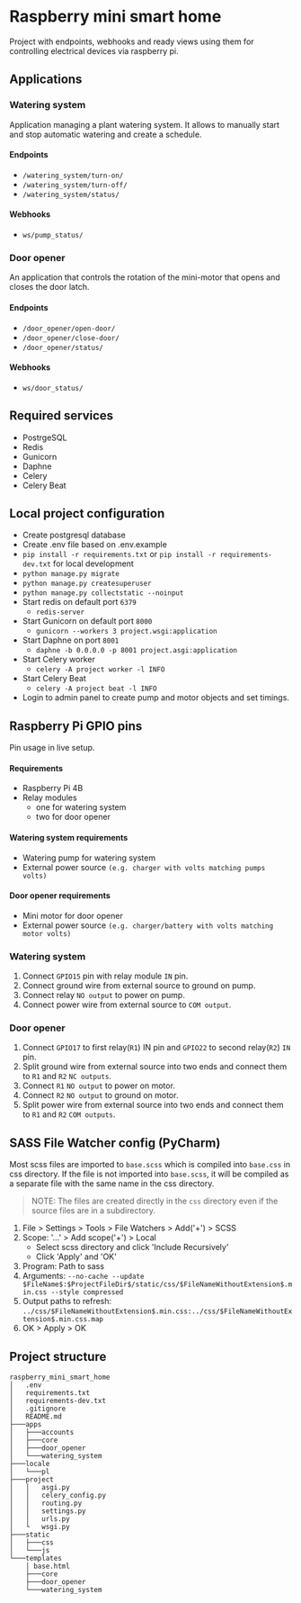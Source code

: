 # Raspberry mini smart home
Project with endpoints, webhooks and ready views using them for controlling electrical devices via raspberry pi.


## Applications
### Watering system
Application managing a plant watering system. It allows to manually start and stop automatic watering and create a schedule.
#### Endpoints
- ```/watering_system/turn-on/```
- ```/watering_system/turn-off/```
- ```/watering_system/status/```
#### Webhooks
- ```ws/pump_status/```

### Door opener
An application that controls the rotation of the mini-motor that opens and closes the door latch.
#### Endpoints
- ```/door_opener/open-door/```
- ```/door_opener/close-door/```
- ```/door_opener/status/```
#### Webhooks
- ```ws/door_status/```


## Required services
- PostrgeSQL
- Redis
- Gunicorn
- Daphne
- Celery
- Celery Beat


## Local project configuration
- Create postgresql database
- Create .env file based on .env.example
- `pip install -r requirements.txt` or `pip install -r requirements-dev.txt` for local development
- `python manage.py migrate`
- `python manage.py createsuperuser`
- `python manage.py collectstatic --noinput`
- Start redis on default port `6379`
  - `redis-server`
- Start Gunicorn on default port `8000`
  - `gunicorn --workers 3 project.wsgi:application`
- Start Daphne on port `8001`
  - `daphne -b 0.0.0.0 -p 8001 project.asgi:application`
- Start Celery worker
  - `celery -A project worker -l INFO`
- Start Celery Beat
  - `celery -A project beat -l INFO`
- Login to admin panel to create pump and motor objects and set timings.


## Raspberry Pi GPIO pins
Pin usage in live setup.

#### Requirements
- Raspberry Pi 4B
- Relay modules
  - one for watering system
  - two for door opener

#### Watering system requirements
- Watering pump for watering system
- External power source ```(e.g. charger with volts matching pumps volts)```

#### Door opener requirements
- Mini motor for door opener
- External power source ```(e.g. charger/battery with volts matching motor volts)```

### Watering system
1. Connect `GPIO15` pin with relay module `IN` pin.
2. Connect ground wire from external source to ground on pump. 
3. Connect relay `NO output` to power on pump.
4. Connect power wire from external source to `COM output`.

### Door opener
1. Connect `GPIO17` to first relay(`R1`) IN pin and `GPIO22` to second relay(`R2`) `IN` pin.
2. Split ground wire from external source into two ends and connect them to `R1` and `R2` `NC outputs`. 
3. Connect `R1` `NO output` to power on motor.
4. Connect `R2` `NO output` to ground on motor.
5. Split power wire from external source into two ends and connect them to `R1` and `R2` `COM outputs`. 

## SASS File Watcher config (PyCharm)

Most scss files are imported to `base.scss` which is compiled into `base.css` in css directory.
If the file is not imported into `base.scss`, it will be compiled as a separate file with the same name in the css directory. 
> NOTE: The files are created directly in the `css` directory even if the source files are in a subdirectory.

1. File > Settings > Tools > File Watchers > Add('+') > SCSS
2. Scope: '...' > Add scope('+') > Local
   - Select scss directory and click 'Include Recursively'
   - Click 'Apply' and 'OK'
3. Program: Path to sass
4. Arguments: ```--no-cache --update $FileName$:$ProjectFileDir$/static/css/$FileNameWithoutExtension$.min.css --style compressed```
5. Output paths to refresh: ```../css/$FileNameWithoutExtension$.min.css:../css/$FileNameWithoutExtension$.min.css.map```
6. OK > Apply > OK


## Project structure

```
raspberry_mini_smart_home
│   .env
│   requirements.txt
│   requirements-dev.txt
│   .gitignore
│   README.md
├───apps
│   ├───accounts
│   ├───core
│   ├───door_opener
│   └───watering_system
├───locale
│   └───pl
├───project
│   │   asgi.py
│   │   celery_config.py
│   │   routing.py
│   │   settings.py
│   │   urls.py
│   └   wsgi.py
├───static
│   ├───css
│   └───js
└───templates
    │ base.html
    ├───core
    ├───door_opener
    └───watering_system
```
